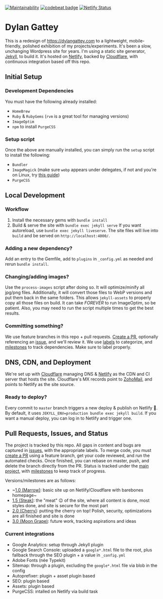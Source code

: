 [![Maintainability](https://api.codeclimate.com/v1/badges/333adb209e1ac3086303/maintainability)](https://codeclimate.com/github/dgattey/dg/maintainability)  [![codebeat badge](https://codebeat.co/badges/7af102f5-2b3e-4068-8678-6ed819c4397d)](https://codebeat.co/projects/github-com-dgattey-dg-master) [![Netlify Status](https://api.netlify.com/api/v1/badges/45e36541-7c61-4931-bd4e-3a654b199044/deploy-status)](https://app.netlify.com/sites/dgattey/deploys)

# Dylan Gattey
This is a redesign of https://dylangattey.com to a lightweight, mobile-friendly, polished exhibition of my projects/experiments. It's been a slow, unchanging Wordpress site for years. I'm using a static site generator, [Jekyll](https://jekyllrb.com/), to build it. It's hosted on [Netlify](https://netlify.com), backed by [Cloudflare](https://cloudflare.com), with continuous integration based off this repo.

## Initial Setup
### Development Dependencies
You must have the following already installed:
- `HomeBrew`
- `Ruby` & `RubyGems` (`rvm` is a great tool for managing versions)
- `ImageOptim`
- `npm` to install `PurgeCSS`

### Setup script
Once the above are manually installed, you can simply run the `setup` script to install the following:
- `Bundler`
- `ImageMagick` (make sure `webp` appears under delegates, if not and you're on Linux, try [this guide](https://github.com/rosell-dk/webp-convert/wiki/Installing-Imagick-extension))
- `PurgeCSS`

## Local Development
### Workflow
1. Install the necessary gems with `bundle install`
2. Build & serve the site with `bundle exec jekyll serve`
If you want autoreload, use `bundle exec jekyll liveserve`. The site files will live into `build` and be served on `http://localhost:4000/`.

### Adding a new dependency?
Add an entry to the Gemfile, add to `plugins` in `_config.yml` as needed and rerun `bundle install`.

### Changing/adding images?
Use the `process-images` script after doing so. It will optimize/minify all jpg/png files. Additionally, it will convert those files to WebP versions and put them back in the same folders. This allows `jekyll-assets` to properly copy all those files on build. It can take _FOREVER_ to run ImageOptim, so be patient. Also, you may need to run the script multiple times to get the best results.

### Committing something?
We use feature branches in this repo + pull requests. [Create a PR](https://github.com/dgattey/dg/pulls), optionally referencing an [issue](https://github.com/dgattey/dg/issues), and we'll review it. We use [labels](https://github.com/dgattey/dg/labels) to categorize, and [milestones](https://github.com/dgattey/dg/milestones) to track dependencies. Make sure to label properly.

## DNS, CDN, and Deployment
We're set up with [Cloudflare](https://cloudflare.com) managing DNS & [Netlify](https://netlify.com) as the CDN and CI server that hosts the site. Cloudflare's MX records point to [ZohoMail](https://zoho.com/mail), and points to Netlify as the site source.

### Ready to deploy?
Every commit to `master` branch triggers a new deploy & publish on Netlify :tada:. By default, it uses `JEKYLL_ENV=production bundle exec jekyll build`. If you want a manual deploy, you can log in to Netlify and trigger one.

## Pull Requests, Issues, and Status
The project is tracked by this repo. All gaps in content and bugs are captured in [issues](https://github.com/dgattey/dg/issues), with the appropriate labels. To merge code, you must [create a PR](https://github.com/dgattey/dg/pulls) using a feature branch, get your code reviewed, and run the automated checks. Once finished, you can rebase on master, push, and delete the branch directly from the PR. Status is tracked under the [main project](https://github.com/dgattey/dg/projects/2), with [milestones](https://github.com/dgattey/dg/milestones) to keep track of progress.

Versions/milestones are as follows:
- ~[1.0 (Marrow)](https://github.com/dgattey/dg/milestone/2): basic site up on Netlify/Cloudflare with barebones homepage~
- [1.5 (Steak)](https://github.com/dgattey/dg/milestone/1): the "meat" 😉 of the site, where all content is done, most styles done, and site is secure for the most part
- [2.0 (Cherry)](https://github.com/dgattey/dg/milestone/3): putting the cherry on top! Polish, security, optimizations are all finished and site is done
- [3.0 (Moon Grape)](https://github.com/dgattey/dg/milestone/3): future work, tracking aspirations and ideas

### Current integrations
- Google Analytics: setup through Jekyll plugin
- Google Search Console: uploaded a `google*.html` file to the root, plus fallback through the SEO plugin + a value in `_config.yml`
- Adobe Fonts (née Typekit)
- Sitemap: through a plugin, excluding the `google*.html` file via blob in the config
- Autoprefixer: plugin + asset plugin based
- SEO: plugin based
- Assets: plugin based
- PurgeCSS: intalled on Netlify via build task
